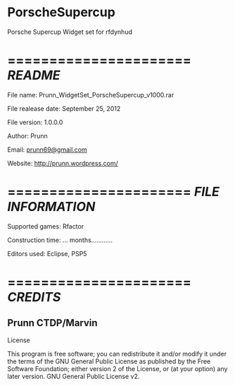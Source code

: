 PorscheSupercup
===============

Porsche Supercup Widget set for rfdynhud

======================
*README*
======================

File name: Prunn_WidgetSet_PorscheSupercup_v1000.rar

File realease date: September 25, 2012

File version: 1.0.0.0

Author: Prunn

Email: prunn69@gmail.com

Website: http://prunn.wordpress.com/

======================
*FILE INFORMATION*
======================

Supported games: Rfactor

Construction time: ... months............

Editors used: Eclipse, PSP5

======================
*CREDITS*
======================

Prunn
CTDP/Marvin
----------------------------------------------------------------------------------------

License

This program is free software; you can redistribute it and/or modify it under the terms of the GNU General Public License as published by the Free Software Foundation; either version 2 of the License, or (at your option) any later version.
GNU General Public License v2.
